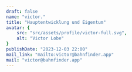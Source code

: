 ```yaml
---
draft: false
name: "victor."
title: "Hauptentwicklung und Eigentum"
avatar: {
    src: "src/assets/profile/victor-full.svg",
    alt: "Victor Lobe"
}
publishDate: "2023-12-03 22:00"
mail_link: "mailto:victor@bahnfinder.app"
mail: "victor@bahnfinder.app"
---
```

